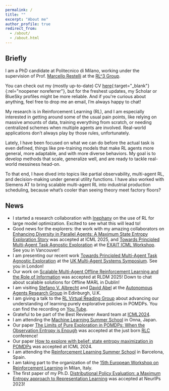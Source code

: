 ```yaml
---
permalink: /
title: ""
excerpt: "About me"
author_profile: true
redirect_from: 
  - /about/
  - /about.html
---
```


Briefly
---

I am a PhD candidate at Politecnico di Milano, working under the supervision of Prof. [Marcello Restelli](https://scholar.google.com/citations?user=xdgxRiEAAAAJ&hl=en) at the [RL^3 Group](https://rl.airlab.deib.polimi.it).

You can check out my (mostly up-to-date) CV [here](/files/Academic_CV.pdf){:target="_blank"}{:rel="noopener noreferrer"}, but for the freshest updates, my Scholar or BlueSky profiles might be more reliable. And if you're curious about anything, feel free to drop me an email, I’m always happy to chat!

My research is in Reinforcement Learning (RL), and I am especially interested in getting around some of the usual pain points, like relying on massive amounts of data, training everything from scratch, or needing centralized schemes when multiple agents are involved. Real-world applications don’t always play by those rules, unfortunately.

Lately, I have been focused on what we can do before the actual task is even defined, things like pre-training models that make RL agents more general, more adaptable, and with more diverse behaviors. My goal is to develop methods that scale, generalize well, and are ready to tackle real-world messiness head-on.

To that end, I have dived into topics like partial observability, multi-agent RL, and decision-making under general utility functions. I have also worked with Siemens AT to bring scalable multi-agent RL into industrial production scheduling, because what’s cooler than seeing theory meet factory floors?


News
---
- I started a research collaboration with [Inephany](https://www.inephany.com) on the use of RL for large model optimization. Excited to see what this will lead to!
- Good news for the explorers: the work with my amazing collaborators on [Enhancing Diversity in Parallel Agents: A Maximum State Entropy Exploration Story](https://arxiv.org/abs/2505.01336) was accepted at ICML 2025, and [Towards Principled Multi-Agent Task Agnostic Exploration](https://arxiv.org/abs/2502.08365) at the [EXAIT ICML Workshop](https://exait-workshop.github.io). See you in Vancouver!
- I am presenting our recent work [Towards Principled Multi-Agent Task Agnostic Exploration](https://arxiv.org/abs/2502.08365) at the [UK Multi-Agent Systems Symposium](https://www.turing.ac.uk/events/uk-multi-agent-systems-symposium-2025-uk-mas). See you in London!
- Our work on [Scalable Multi-Agent Offline Reinforcement Learning and the Role of Information](https://arxiv.org/abs/2502.11260) was accepted at RLDM 2025! Down to chat about scalable solutions for Offline MARL in Dublin!
- I am visiting [Stefano V. Albrecht](https://agents-lab.org/stefano-albrecht/) and [David Abel](https://david-abel.github.io) at the [Autonomous Agents Research Group](https://agents-lab.org) in Edinburgh, U.K.
- I am giving a talk to the [RL Virtual Reading Group](https://agents.inf.ed.ac.uk/reading-group/) about advancing our understanding of learning purely explorative policies in POMDPs. You can find the recording on [You Tube](https://www.youtube.com/watch?v=hAxd6--b7TM).
- Grateful to be part of the Best Reviewer Award team at [ICML2024](https://icml.cc/virtual/2024/awards_detail).
- I am attending the [Machine Learning Summer School](https://groups.oist.jp/mlss) in Onna, Japan.
- Our paper [The Limits of Pure Exploration in POMDPs: When the Observation Entropy is Enough](https://rlj.cs.umass.edu/2024/papers/RLJ_RLC_2024_95.pdf) was accepted at the just born [RLC](https://rl-conference.cc/2024/index.html) conference!
- Our paper [How to explore with belief: state entropy maximization in POMDPs](https://dl.acm.org/doi/10.5555/3692070.3694469) was accepted at ICML 2024.
- I am attending the [Reinforcement Learning Summer School](https://rlsummerschool.com/) in Barcelona, Spain.
- I am taking part to the organization of the [15th European Workshop on Reinforcement Learning](https://ewrl.wordpress.com/past-ewrl/ewrl15-2022/) in Milan, Italy.
- The first paper of my Ph.D. [Distributional Policy Evaluation: a Maximum Entropy approach to Representation Learning](https://proceedings.neurips.cc/paper_files/paper/2023/hash/2a98af4fea6a24b73af7b588ca95f755-Abstract-Conference.html) was accepted at NeurIPs 2023!


